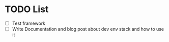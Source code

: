 # TODO List

- [ ] Test framework
- [ ] Write Documentation and blog post about dev env stack and how to use it